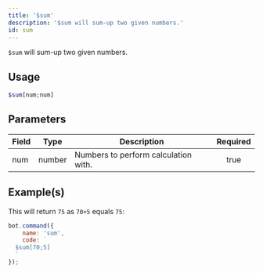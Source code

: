 ```yaml
---
title: '$sum'
description: '$sum will sum-up two given numbers.'
id: sum
---
```


`$sum` will sum-up two given numbers.

## Usage

```php
$sum[num;num]
```

## Parameters

| Field | Type   | Description                          | Required |
| ----- | ------ | ------------------------------------ |:--------:|
| num   | number | Numbers to perform calculation with. |   true   |

## Example(s)

This will return `75` as `70+5` equals `75`:

```javascript
bot.command({
    name: 'sum',
    code: `
  $sum[70;5]
  `
});
```